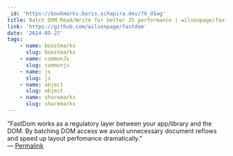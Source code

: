 ```yaml
---
_id: 'https://bookmarks.boris.schapira.dev/?V_d1wg'
title: Batch DOM Read/Write for better JS performance | wilsonpage/fastdom
link: 'https://github.com/wilsonpage/fastdom'
date: '2014-05-27'
tags:
    - name: boostmarks
      slug: boostmarks
    - name: commonJs
      slug: commonjs
    - name: js
      slug: js
    - name: object
      slug: object
    - name: sharemarks
      slug: sharemarks
---
```


&quot;FastDom works as a regulatory layer between your app/library and the DOM.
By batching DOM access we avoid unnecessary document reflows and speed up layout
perfomance dramatically.&quot; <br>&#8212;
<a href="https://bookmarks.boris.schapira.dev/?V_d1wg" title="Permalink">Permalink</a>
